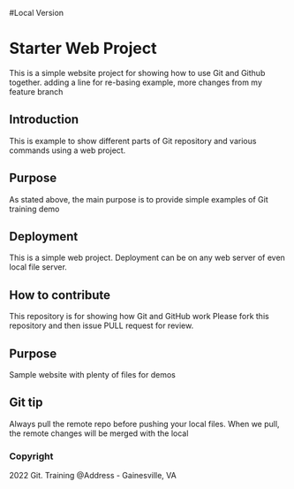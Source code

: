 #Local Version

# Starter Web Project
This is a simple website project for 
showing how to use Git and Github together.
adding a line for re-basing example, more changes from my feature branch

## Introduction

This is example to show different parts of Git repository and various
commands using a web project.

## Purpose
As stated above, the main purpose is to provide simple examples of Git training demo

## Deployment
This is a simple web project. Deployment can be on any web server of even local file server.


## How to contribute

This repository is for showing how Git and GitHub work
Please fork this repository and then issue PULL request for review.

## Purpose

Sample website with plenty of files for demos

## Git tip
Always pull the remote repo before pushing your local files.
When we pull, the remote changes will be merged with the local

### Copyright
2022 Git. Training
@Address - Gainesville, VA 